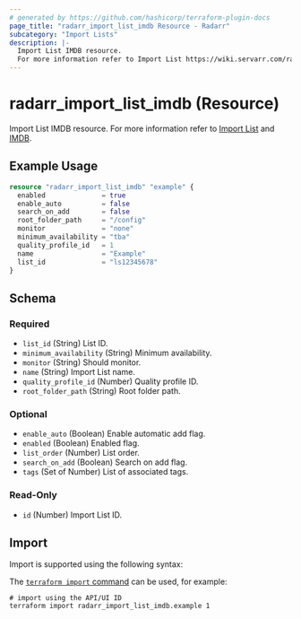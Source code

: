 ```yaml
---
# generated by https://github.com/hashicorp/terraform-plugin-docs
page_title: "radarr_import_list_imdb Resource - Radarr"
subcategory: "Import Lists"
description: |-
  Import List IMDB resource.
  For more information refer to Import List https://wiki.servarr.com/radarr/settings#import-lists and IMDB https://wiki.servarr.com/radarr/supported#imdblistimport.
---
```


# radarr_import_list_imdb (Resource)

<!-- subcategory:Import Lists -->
Import List IMDB resource.
For more information refer to [Import List](https://wiki.servarr.com/radarr/settings#import-lists) and [IMDB](https://wiki.servarr.com/radarr/supported#imdblistimport).

## Example Usage

```terraform
resource "radarr_import_list_imdb" "example" {
  enabled              = true
  enable_auto          = false
  search_on_add        = false
  root_folder_path     = "/config"
  monitor              = "none"
  minimum_availability = "tba"
  quality_profile_id   = 1
  name                 = "Example"
  list_id              = "ls12345678"
}
```

<!-- schema generated by tfplugindocs -->
## Schema

### Required

- `list_id` (String) List ID.
- `minimum_availability` (String) Minimum availability.
- `monitor` (String) Should monitor.
- `name` (String) Import List name.
- `quality_profile_id` (Number) Quality profile ID.
- `root_folder_path` (String) Root folder path.

### Optional

- `enable_auto` (Boolean) Enable automatic add flag.
- `enabled` (Boolean) Enabled flag.
- `list_order` (Number) List order.
- `search_on_add` (Boolean) Search on add flag.
- `tags` (Set of Number) List of associated tags.

### Read-Only

- `id` (Number) Import List ID.

## Import

Import is supported using the following syntax:

The [`terraform import` command](https://developer.hashicorp.com/terraform/cli/commands/import) can be used, for example:

```shell
# import using the API/UI ID
terraform import radarr_import_list_imdb.example 1
```
